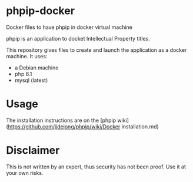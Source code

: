 # phpip-docker
Docker files to have phpip in docker virtual machine

phpip is an application to docket Intellectual Property titles.

This repository gives files to create and launch the application as a docker machine.
It uses:

- a Debian machine
- php 8.1
- mysql (latest)

# Usage
The installation instructions are on the [phpip wiki](https://github.com/jjdejong/phpip/wiki/Docker installation.md)

# Disclaimer
This is not written by an expert, thus security has not been proof. Use it at your own risks.
